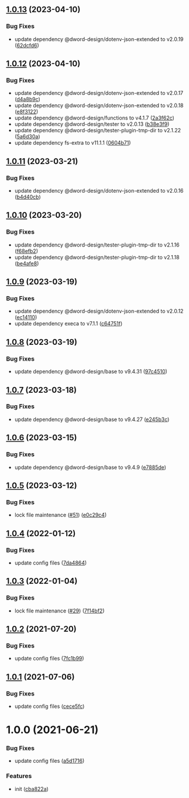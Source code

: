 ## [1.0.13](https://github.com/dword-design/tester-plugin-firebase/compare/v1.0.12...v1.0.13) (2023-04-10)


### Bug Fixes

* update dependency @dword-design/dotenv-json-extended to v2.0.19 ([62dcfd6](https://github.com/dword-design/tester-plugin-firebase/commit/62dcfd6698c8b146004c0c4ee06b64a7e23fba2f))

## [1.0.12](https://github.com/dword-design/tester-plugin-firebase/compare/v1.0.11...v1.0.12) (2023-04-10)


### Bug Fixes

* update dependency @dword-design/dotenv-json-extended to v2.0.17 ([d4a8b9c](https://github.com/dword-design/tester-plugin-firebase/commit/d4a8b9cabd29fd235147862780162f6e058a8c2d))
* update dependency @dword-design/dotenv-json-extended to v2.0.18 ([e8f3122](https://github.com/dword-design/tester-plugin-firebase/commit/e8f3122103dfce4b72d659e9e50df20702cb2d41))
* update dependency @dword-design/functions to v4.1.7 ([2a3f62c](https://github.com/dword-design/tester-plugin-firebase/commit/2a3f62c258f9128fb3ef346e367b723c3e68bed5))
* update dependency @dword-design/tester to v2.0.13 ([b38e3f9](https://github.com/dword-design/tester-plugin-firebase/commit/b38e3f9cc99542f4ed60db88529606c014c558b3))
* update dependency @dword-design/tester-plugin-tmp-dir to v2.1.22 ([5a6d30a](https://github.com/dword-design/tester-plugin-firebase/commit/5a6d30a6a2b099445e04836136a1c52f497726b7))
* update dependency fs-extra to v11.1.1 ([0604b71](https://github.com/dword-design/tester-plugin-firebase/commit/0604b713fda99ac2412dbb748e479c1b3d8ab7c0))

## [1.0.11](https://github.com/dword-design/tester-plugin-firebase/compare/v1.0.10...v1.0.11) (2023-03-21)


### Bug Fixes

* update dependency @dword-design/dotenv-json-extended to v2.0.16 ([b4d40cb](https://github.com/dword-design/tester-plugin-firebase/commit/b4d40cbf22a23fd9b095609045d24b61c7a57f71))

## [1.0.10](https://github.com/dword-design/tester-plugin-firebase/compare/v1.0.9...v1.0.10) (2023-03-20)


### Bug Fixes

* update dependency @dword-design/tester-plugin-tmp-dir to v2.1.16 ([f68efb2](https://github.com/dword-design/tester-plugin-firebase/commit/f68efb2873c76ee31e06f9eb9faa4f6f229175a1))
* update dependency @dword-design/tester-plugin-tmp-dir to v2.1.18 ([be4afe8](https://github.com/dword-design/tester-plugin-firebase/commit/be4afe80294bed8dc2942a0dcce6486b05107779))

## [1.0.9](https://github.com/dword-design/tester-plugin-firebase/compare/v1.0.8...v1.0.9) (2023-03-19)


### Bug Fixes

* update dependency @dword-design/dotenv-json-extended to v2.0.12 ([ec14110](https://github.com/dword-design/tester-plugin-firebase/commit/ec1411064d4cf955e346aff467dac4e2e86487d1))
* update dependency execa to v7.1.1 ([c64751f](https://github.com/dword-design/tester-plugin-firebase/commit/c64751f5875e78ec509f2fdfa996499b189e6071))

## [1.0.8](https://github.com/dword-design/tester-plugin-firebase/compare/v1.0.7...v1.0.8) (2023-03-19)


### Bug Fixes

* update dependency @dword-design/base to v9.4.31 ([97c4510](https://github.com/dword-design/tester-plugin-firebase/commit/97c4510989ec56073967d18ef883dbe8c2b4eb08))

## [1.0.7](https://github.com/dword-design/tester-plugin-firebase/compare/v1.0.6...v1.0.7) (2023-03-18)


### Bug Fixes

* update dependency @dword-design/base to v9.4.27 ([e245b3c](https://github.com/dword-design/tester-plugin-firebase/commit/e245b3c1a24120a8d8f3d98c1d00b7596f67ccff))

## [1.0.6](https://github.com/dword-design/tester-plugin-firebase/compare/v1.0.5...v1.0.6) (2023-03-15)


### Bug Fixes

* update dependency @dword-design/base to v9.4.9 ([e7885de](https://github.com/dword-design/tester-plugin-firebase/commit/e7885de831471c48d4ddcf4b222e0c71da53c8bb))

## [1.0.5](https://github.com/dword-design/tester-plugin-firebase/compare/v1.0.4...v1.0.5) (2023-03-12)


### Bug Fixes

* lock file maintenance ([#51](https://github.com/dword-design/tester-plugin-firebase/issues/51)) ([e0c29c4](https://github.com/dword-design/tester-plugin-firebase/commit/e0c29c4989f820169b70b230507ad0b46719f1d0))

## [1.0.4](https://github.com/dword-design/tester-plugin-firebase/compare/v1.0.3...v1.0.4) (2022-01-12)


### Bug Fixes

* update config files ([7da4864](https://github.com/dword-design/tester-plugin-firebase/commit/7da4864a976f4849000c9c1c9d065f60a4049c8f))

## [1.0.3](https://github.com/dword-design/tester-plugin-firebase/compare/v1.0.2...v1.0.3) (2022-01-04)


### Bug Fixes

* lock file maintenance ([#29](https://github.com/dword-design/tester-plugin-firebase/issues/29)) ([7f14bf2](https://github.com/dword-design/tester-plugin-firebase/commit/7f14bf2d535ab986fc0d674539949f8550701cfc))

## [1.0.2](https://github.com/dword-design/tester-plugin-firebase/compare/v1.0.1...v1.0.2) (2021-07-20)


### Bug Fixes

* update config files ([7fc1b99](https://github.com/dword-design/tester-plugin-firebase/commit/7fc1b99c88ea1367a56448f31c80a555ae47077e))

## [1.0.1](https://github.com/dword-design/tester-plugin-firebase/compare/v1.0.0...v1.0.1) (2021-07-06)


### Bug Fixes

* update config files ([cece5fc](https://github.com/dword-design/tester-plugin-firebase/commit/cece5fcbce63bf3a310fc97058838e85713889ef))

# 1.0.0 (2021-06-21)


### Bug Fixes

* update config files ([a5d1716](https://github.com/dword-design/tester-plugin-firebase/commit/a5d17162d79f3ba6af1fe06d2ee9e9494e49ddda))


### Features

* init ([cba822a](https://github.com/dword-design/tester-plugin-firebase/commit/cba822a52e24183e8ec7cc5693ec426bb7ac036c))
